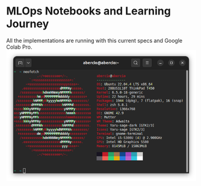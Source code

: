 # MLOps Notebooks and Learning Journey

All the implementations are running with this current specs and Google Colab Pro.
![T450](assets/T450.png)